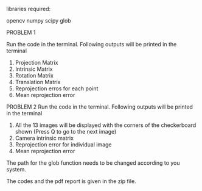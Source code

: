 libraries required:

opencv 
numpy
scipy
glob

PROBLEM 1

Run the code in the terminal.
Following outputs will be printed in the terminal
1. Projection Matrix
2. Intrinsic Matrix
3. Rotation Matrix
4. Translation Matrix
5. Reprojection erros for each point
6. Mean reprojection error

PROBLEM 2
Run the code in the terminal.
Following outputs will be printed in the terminal
1. All the 13 images will be displayed with the corners of the checkerboard shown (Press Q to go to the next image)
2. Camera intrinsic matrix
3. Reprojection error for individual image
4. Mean reprojection error

The path for the glob function needs to be changed according to you system.


The codes and the pdf report is given in the zip file.